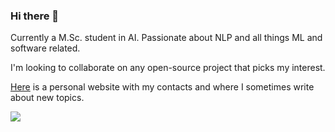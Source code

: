 ### Hi there 👋

<!--
**Plutone11011/Plutone11011** is a ✨ _special_ ✨ repository because its `README.md` (this file) appears on your GitHub profile.

Here are some ideas to get you started:

- 🔭 I’m currently working on ...
- 🌱 I’m currently learning ...
- 👯 I’m looking to collaborate on ...
- 🤔 I’m looking for help with ...
- 💬 Ask me about ...
- 📫 How to reach me: ...
- 😄 Pronouns: ...
- ⚡ Fun fact: ...
-->



Currently a M.Sc. student in AI. Passionate about NLP and all things ML and software related.

I'm looking to collaborate on any open-source project that picks my interest.

[Here](https://plutone11011.github.io/) is a personal website with my contacts and where I sometimes write about new topics.

![](https://komarev.com/ghpvc/?username=Plutone11011&color=orange)

